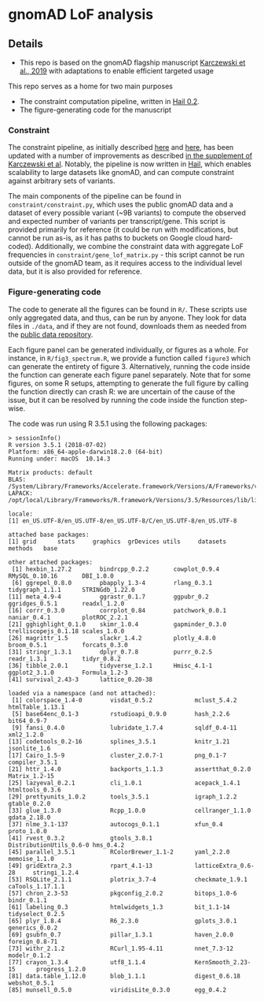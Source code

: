 # gnomAD LoF analysis

## Details
- This repo is based on the gnomAD flagship manuscript [Karczewski et al., 2019](https://www.biorxiv.org/content/10.1101/531210v2) with adaptations to enable efficient targeted usage

This repo serves as a home for two main purposes
- The constraint computation pipeline, written in [Hail 0.2](https://hail.is).
- The figure-generating code for the manuscript

### Constraint

The constraint pipeline, as initially described [here](https://www.ncbi.nlm.nih.gov/pubmed/25086666) and [here](https://www.nature.com/articles/nature19057), has been updated with a number of improvements as described [in the supplement of Karczewski et al](https://www.biorxiv.org/content/10.1101/531210v2.supplementary-material). Notably, the pipeline is now written in [Hail](https://hail.is), which enables scalability to large datasets like gnomAD, and can compute constraint against arbitrary sets of variants.

The main components of the pipeline can be found in `constraint/constraint.py`, which uses the public gnomAD data and a dataset of every possible variant (~9B variants) to compute the observed and expected number of variants per transcript/gene. This script is provided primarily for reference (it could be run with modifications, but cannot be run as-is, as it has paths to buckets on Google cloud hard-coded). Additionally, we combine the constraint data with aggregate LoF frequencies in `constraint/gene_lof_matrix.py` - this script cannot be run outside of the gnomAD team, as it requires access to the individual level data, but it is also provided for reference.

### Figure-generating code

The code to generate all the figures can be found in `R/`. These scripts use only aggregated data, and thus, can be run by anyone. They look for data files in `./data`, and if they are not found, downloads them as needed from the [public data repository](https://storage.googleapis.com/gnomad-public/papers/2019-flagship-lof/v1.0/).

Each figure panel can be generated individually, or figures as a whole. For instance, in `R/fig3_spectrum.R`, we provide a function called `figure3` which can generate the entirety of figure 3. Alternatively, running the code inside the function can generate each figure panel separately. Note that for some figures, on some R setups, attempting to generate the full figure by calling the function directly can crash R: we are uncertain of the cause of the issue, but it can be resolved by running the code inside the function step-wise.

The code was run using R 3.5.1 using the following packages:

```
> sessionInfo()
R version 3.5.1 (2018-07-02)
Platform: x86_64-apple-darwin18.2.0 (64-bit)
Running under: macOS  10.14.3

Matrix products: default
BLAS: /System/Library/Frameworks/Accelerate.framework/Versions/A/Frameworks/vecLib.framework/Versions/A/libBLAS.dylib
LAPACK: /opt/local/Library/Frameworks/R.framework/Versions/3.5/Resources/lib/libRlapack.dylib

locale:
[1] en_US.UTF-8/en_US.UTF-8/en_US.UTF-8/C/en_US.UTF-8/en_US.UTF-8

attached base packages:
[1] grid      stats     graphics  grDevices utils     datasets  methods   base     

other attached packages:
 [1] hexbin_1.27.2        bindrcpp_0.2.2       cowplot_0.9.4        RMySQL_0.10.16       DBI_1.0.0           
 [6] ggrepel_0.8.0        pbapply_1.3-4        rlang_0.3.1          tidygraph_1.1.1      STRINGdb_1.22.0     
[11] meta_4.9-4           ggrastr_0.1.7        ggpubr_0.2           ggridges_0.5.1       readxl_1.2.0        
[16] corrr_0.3.0          corrplot_0.84        patchwork_0.0.1      naniar_0.4.1         plotROC_2.2.1       
[21] gghighlight_0.1.0    skimr_1.0.4          gapminder_0.3.0      trelliscopejs_0.1.18 scales_1.0.0        
[26] magrittr_1.5         slackr_1.4.2         plotly_4.8.0         broom_0.5.1          forcats_0.3.0       
[31] stringr_1.3.1        dplyr_0.7.8          purrr_0.2.5          readr_1.3.1          tidyr_0.8.2         
[36] tibble_2.0.1         tidyverse_1.2.1      Hmisc_4.1-1          ggplot2_3.1.0        Formula_1.2-3       
[41] survival_2.43-3      lattice_0.20-38     

loaded via a namespace (and not attached):
 [1] colorspace_1.4-0        visdat_0.5.2            mclust_5.4.2            htmlTable_1.13.1       
 [5] base64enc_0.1-3         rstudioapi_0.9.0        hash_2.2.6              bit64_0.9-7            
 [9] fansi_0.4.0             lubridate_1.7.4         sqldf_0.4-11            xml2_1.2.0             
[13] codetools_0.2-16        splines_3.5.1           knitr_1.21              jsonlite_1.6           
[17] Cairo_1.5-9             cluster_2.0.7-1         png_0.1-7               compiler_3.5.1         
[21] httr_1.4.0              backports_1.1.3         assertthat_0.2.0        Matrix_1.2-15          
[25] lazyeval_0.2.1          cli_1.0.1               acepack_1.4.1           htmltools_0.3.6        
[29] prettyunits_1.0.2       tools_3.5.1             igraph_1.2.2            gtable_0.2.0           
[33] glue_1.3.0              Rcpp_1.0.0              cellranger_1.1.0        gdata_2.18.0           
[37] nlme_3.1-137            autocogs_0.1.1          xfun_0.4                proto_1.0.0            
[41] rvest_0.3.2             gtools_3.8.1            DistributionUtils_0.6-0 hms_0.4.2              
[45] parallel_3.5.1          RColorBrewer_1.1-2      yaml_2.2.0              memoise_1.1.0          
[49] gridExtra_2.3           rpart_4.1-13            latticeExtra_0.6-28     stringi_1.2.4          
[53] RSQLite_2.1.1           plotrix_3.7-4           checkmate_1.9.1         caTools_1.17.1.1       
[57] chron_2.3-53            pkgconfig_2.0.2         bitops_1.0-6            bindr_0.1.1            
[61] labeling_0.3            htmlwidgets_1.3         bit_1.1-14              tidyselect_0.2.5       
[65] plyr_1.8.4              R6_2.3.0                gplots_3.0.1            generics_0.0.2         
[69] gsubfn_0.7              pillar_1.3.1            haven_2.0.0             foreign_0.8-71         
[73] withr_2.1.2             RCurl_1.95-4.11         nnet_7.3-12             modelr_0.1.2           
[77] crayon_1.3.4            utf8_1.1.4              KernSmooth_2.23-15      progress_1.2.0         
[81] data.table_1.12.0       blob_1.1.1              digest_0.6.18           webshot_0.5.1          
[85] munsell_0.5.0           viridisLite_0.3.0       egg_0.4.2              
```
